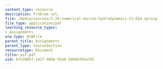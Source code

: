 ```yaml
---
content_type: resource
description: Problem set.
file: /media/courses/2-29-numerical-marine-hydrodynamics-13-024-spring-2003/67e3905f141f466855a92904bf65a7d1_ps7.pdf
file_type: application/pdf
learning_resource_types:
- Assignments
ocw_type: OCWFile
parent_title: Assignments
parent_type: CourseSection
resourcetype: Document
title: ps7.pdf
uid: 67e3905f-141f-4668-55a9-2904bf65a7d1
---
```

